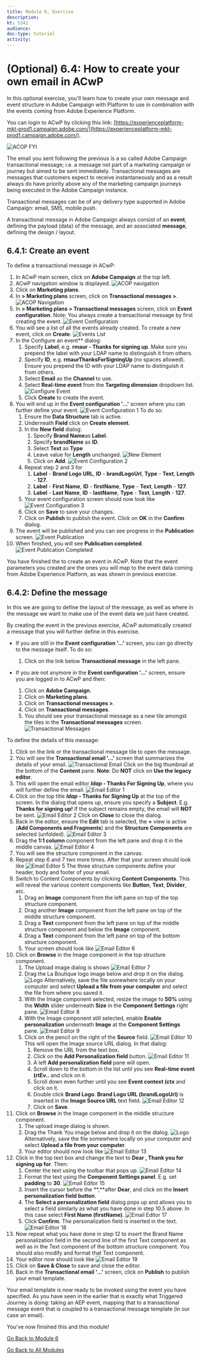 ```yaml
---
title: Module 6, Exercise
description: 
kt: 5342
audience: 
doc-type: tutorial
activity: 
---
```


# (Optional) 6.4: How to create your own email in ACwP

In this optional exercise, you'll learn how to create your own message and event structure in Adobe Campaign with Platform to use in combination with the events coming from Adobe Experience Platform.

You can login to ACwP by clicking this link: [https://experienceplatform-mkt-prod1.campaign.adobe.com/](https://experienceplatform-mkt-prod1.campaign.adobe.com/).

![ACOP FYI](images/acopfyi.png)

The email you sent following the previous is a so called Adobe Campaign transactional message; i.e. a message not part of a marketing campaign or journey but aimed to be sent immediately. Transactional messages are messages that customers expect to receive instantaneously and as a result always do have priority above any of the marketing campaign journeys being executed in the Adobe Campaign instance.

Transactional messages can be of any delivery type supported in Adobe Campaign: email, SMS, mobile push.

A transactional message in Adobe Campaign always consist of an **event**, defining the payload (data) of the message, and an associated **message**, defining the design / layout.

## 6.4.1: Create an event

To define a transactional message in ACwP:

1. In ACwP main screen, click on **Adobe Campaign** at the top left.
2. ACwP navigation window is displayed.
![ACOP navigation](images/acsnavigation.png)
3. Click on **Marketing plans**.
4. In **> Marketing plans** screen, click on **Transactional messages >**.
![ACOP Navigation](images/acopnavmarketingplans.png)
5. In **> Marketing plans > Transactional messages** screen, click on **Event configuration**. Note: You always create a transactional message by first creating the event.
![Event Configuration](images/eventconfiguration.png)
6. You will see a list of all the events already created. To create a new event, click on **Create**.
![Events List](images/eventslist.png)
7. In the Configure an event** dialog:
   1. Specify **Label**, e.g. **rmaur - Thanks for signing up**. Make sure you prepend the label with your LDAP name to distinguish it from others.
   2. Specify **ID**, e.g. **rmaurThanksForSigningUp** (no spaces allowed). Ensure you prepend the ID with your LDAP name to distinguish it from others.
   3. Select **Email** as the **Channel** to use.
   4. Select **Real-time event** from the **Targeting dimension** dropdown list.
   ![Configure Event](images/configureevent.png)
   5. Click **Create** to create the event.
8. You will end up in the **Event configuration '...'** screen where you can further define your event.
![Event Configuration 1](images/eventconfiguration1.png)
To do so:
    1. Ensure the **Data Structure** tab is active.
    2. Underneath **Field** click on **Create element**.
    3. In the **New field** dialog:
       1. Specify **Brand Name**as **Label**.
       2. Specify **brandName** as **ID**.
       3. Select **Text** as **Type**
       4. Leave value for **Length** unchanged.
       ![New Element](images/newelement.png)
       5. Click on **Add**.
       ![Event Configuration 2](images/eventconfiguration2.png)
    4. Repeat step 2 and 3 for
       1. **Label** - **Brand Logo URL**,
       **ID** - **brandLogoUrl**,
       **Type** - **Text**,
       **Length** - **127**.
       2. **Label** - **First Name**,
       **ID** - **firstName**,
       **Type** - **Text**,
       **Length** - **127**.
       3. **Label** - **Last Name**,
       **ID** - **lastName**,
       **Type** - **Text**,
       **Length** - **127**.
    5. Your event configuration screen should now look like
    ![Event Configuration 3](images/eventconfiguration3.png)
    6. Click on **Save** to save your changes.
    7. Click on **Publish** to publish the event. Click on **OK** in the **Confirm** dialog.
9. The event will be published and you can see progress in the **Publication** screen.
    ![Event Publication](images/eventpublication.png)
10. When finished, you will see **Publication completed**.
 ![Event Publication Completed](images/eventpublicationcompleted.png)

You have finished the to create an event in ACwP. Note that the event parameters you created are the ones you will map to the event data coming from Adobe Experience Platform, as was shown in previous exercise.

## 6.4.2: Define the message

In this we are going to define the layout of the message, as well as where in the message we want to make use of the event data we just have created.

By creating the event in the previous exercise, ACwP automatically created a message that you will further define in this exercise.

- If you are still in the **Event configuration '...'** screen, you can go directly to the message itself. To do so:
  1. Click on the link below **Transactional message** in the left pane.

- If you are not anymore in the **Event configuration '...'** screen, ensure you are logged in to ACwP and then:
   1. Click on **Adobe Campaign**.
   2. Click on **Marketing plans**.
   3. Click on **Transactional messages >**.
   4. Click on **Transactional messages**.
   5. You should see your transactional message as a new tile amongst the tiles in the **Transactional messages** screen.
   ![Transactional Messages](images/transactionalmessages.png)

To define the details of this message:

1. Click on the link or the transactional message tile to open the message.
2. You will see the **Transactional email '...'** screen that summarizes the details of your email.
![Transactional Email](images/transactionalemail.png)
Click on the big thumbnail at the bottom of the **Content** pane. **Note**: Do **NOT** click on **Use the legacy editor**.
3. This will open the email editor **_ldap_ - Thanks For Signing Up**, where you will further define the email.
![Email Editor 1](images/emaileditor1.png)
4. Click on the top title **_ldap_ - Thanks for Signing Up** at the top of the screen. In the dialog that opens up, ensure you specify a **Subject**. E.g. **Thanks for signing up!** If the subject remains empty, the email will **NOT** be sent.
![Email Editor 2](images/emaileditor2.png)
Click on **Close** to close the dialog.
5. Back in the editor, ensure the **Edit** tab is selected, the **+** view is active (**Add Components and Fragments**) and the **Structure Components** are selected (unfolded).
![Email Editor 3](images/emaileditor3.png)
6. Drag the **1:1 column** component from the left pane and drop it in the middle canvas.
![Email Editor 4](images/emaileditor4.png)
7. You will see the structure component in the canvas.
8. Repeat step 6 and 7 two more times. After that your screen should look like
![Email Editor 5](images/emaileditor5.png)
The three structure components define your header, body and footer of your email.
9. Switch to Content Components by clicking **Content Components**. This will reveal the various content components like **Button**, **Text**, **Divider**, etc.
    1. Drag an **Image** component from the left pane on top of the top structure component.
    2. Drag another **Image** component from the left pane on top of the middle structure component.
    3. Drag a **Text** component from the left pane on top of the middle structure component and below the **Image** component.
    4. Drag a **Text** component from the left pane on top of the bottom structure component.
    5. Your screen should look like
    ![Email Editor 6](images/emaileditor6.png)
10. Click on **Browse** in the Image component in the top structure component.
    1. The Upload image dialog is shown
    ![Email Editor 7](images/emaileditor7.png)
    2. Drag the La Boutique logo image below and drop it on the dialog.
    ![Logo](images/logo.png)
    Alternatively, save the file somewhere locally on your computer and select **Upload a file from your computer** and select the file from where you saved it.
    3. With the Image component selected, resize the image to **50%** using the **Width** slider underneath **Size** in the **Component Settings** right pane.
    ![Email Editor 8](images/emaileditor8.png)
    4. With the Image component still selected, enable **Enable personalization** underneath **Image** at the **Component Settings** pane.
    ![Email Editor 9](images/emaileditor9.png)
    5. Click on the pencil on the right of the **Source** field.
    ![Email Editor 10](images/emaileditor10.png)
    This will open the Image source URL dialog. In that dialog:
       1. Remove the URL from the text box.
       2. Click on the **Add Personalization field** button.
       ![Email Editor 11](images/emaileditor11.png)
       3. A left **Add personalization field** pane will open.
       4. Scroll down to the bottom in the list until you see **Real-time event (rtEv..** and click on it.
       5. Scroll down even further until you see **Event context (ctx** and click on it.
       6. Double click **Brand Logo**.  **Brand Logo URL (brandLogoUrl)** is inserted in the **Image Source URL** text field.
       ![Email Editor 12](images/emaileditor12.png)
       7. Click on **Save**.
11. Click on **Browse** in the Image component in the middle structure component.
     1. The upload image dialog is shown.
     2. Drag the Thank You image below and drop it on the dialog.
    ![Logo](images/ThankYou.jpg)
    Alternatively, save the file somewhere locally on your computer and select **Upload a file from your computer**.
     3. Your editor should now look like
    ![Email Editor 13](images/emaileditor13.png)
12. Click in the top text box and change the text to
**Dear ,
Thank you for signing up for**.
Then:
    1. Center the text using the toolbar that pops up.
    ![Email Editor 14](images/emaileditor14.png)
    2. Format the text using the **Component Settings panel**. E.g. set **padding** to **30**.
    ![Email Editor 15](images/emaileditor15.png)
    3. Insert the cursor before the **,**after **Dear**, and click on the **Insert personalization field button**.
    4. The **Select a personalization field** dialog pops up and allows you to select a field similarly as what you have done in step 10.5 above. In this case select **First Name (firstName)**.
    ![Email Editor 17](images/emaileditpr17.png)
    5. Click **Confirm**. The personalization field is inserted in the text.
    ![Email Editor 18](images/emaileditpr18.png)
13. Now repeat what you have done in step 12 to insert the Brand Name personalization field in the second line of the first Text component as well as in the Text component of the bottom structure component. You should also modify and format that Text component.
14. Your editor now should look like
![Email Editor 19](images/emaileditor19.png)
15. Click on **Save & Close** to save and close the editor.
16. Back in the **Transactional email '...'** screen, click on **Publish** to publish your email template.

Your email template is now ready to be invoked using the event you have specified. As you have seen in the earlier that is exactly what Triggered Journey is doing: taking an AEP event, mapping that to a transactional message event that is coupled to a transactional message template (in our case an email).

You've now finished this and this module!

[Go Back to Module 6](./journey-orchestration-create-account.md)

[Go Back to All Modules](../../README.md)
